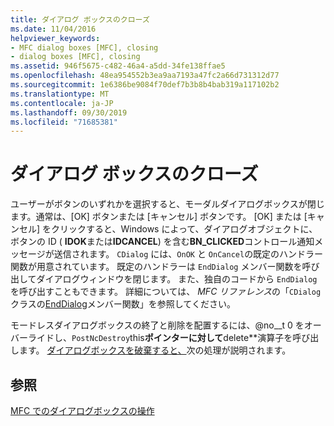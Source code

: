 ```yaml
---
title: ダイアログ ボックスのクローズ
ms.date: 11/04/2016
helpviewer_keywords:
- MFC dialog boxes [MFC], closing
- dialog boxes [MFC], closing
ms.assetid: 946f5675-c482-46a4-a5dd-34fe138ffae5
ms.openlocfilehash: 48ea954552b3ea9aa7193a47fc2a66d731312d77
ms.sourcegitcommit: 1e6386be9084f70def7b3b8b4bab319a117102b2
ms.translationtype: MT
ms.contentlocale: ja-JP
ms.lasthandoff: 09/30/2019
ms.locfileid: "71685381"
---
```

# <a name="closing-the-dialog-box"></a>ダイアログ ボックスのクローズ

ユーザーがボタンのいずれかを選択すると、モーダルダイアログボックスが閉じます。通常は、[OK] ボタンまたは [キャンセル] ボタンです。 [OK] または [キャンセル] をクリックすると、Windows によって、ダイアログオブジェクトに、ボタンの ID ( **IDOK**または**IDCANCEL**) を含む**BN_CLICKED**コントロール通知メッセージが送信されます。 `CDialog` には、`OnOK` と `OnCancel`の既定のハンドラー関数が用意されています。 既定のハンドラーは `EndDialog` メンバー関数を呼び出してダイアログウィンドウを閉じます。 また、独自のコードから `EndDialog` を呼び出すこともできます。 詳細については、 *MFC リファレンス*の「`CDialog` クラスの[EndDialog](../mfc/reference/cdialog-class.md#enddialog)メンバー関数」を参照してください。

モードレスダイアログボックスの終了と削除を配置するには、@no__t 0 をオーバーライドし、`PostNcDestroy`this**ポインターに対して**delete**演算子を呼び出します。 [ダイアログボックスを破棄すると、](../mfc/destroying-the-dialog-box.md)次の処理が説明されます。

## <a name="see-also"></a>参照

[MFC でのダイアログボックスの操作](../mfc/life-cycle-of-a-dialog-box.md)
